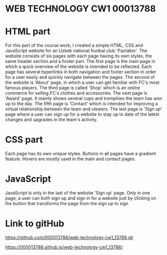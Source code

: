 # WEB TECHNOLOGY CW1 00013788
# HTML part
For this part of the course work, I created a simple HTML, CSS and JavaScript website for an Uzbek national footbal club 'Paxtakor'. The website consists of six pages with each page having its own styles, the same header section and a footer part. The first page is the main page in which a quick overview of the website is intended to be reflected. Each page has several hyperlinks in both navigation and footer section in order for a user easily and quickly navigate between the pages.
The second of the website is 'About' page, in which a user can get familiar with FC's most famous players.
The third page is called 'Shop' which is an online commerce for selling FC's clothes and accessories.
The next page is 'Award' page. It mainly shows several cups and tromphies the team has won up to the day.
The fifth page is 'Contact' which is intended for improving a virtual relationship between the team and viewers.
The last page is 'Sign up' page where a user can sign up for a website to stay up to date of the latest changes and upgrades in the team's activity.

# CSS part 
Each page has its own unique styles. Buttons in all pages have a gradient feature. Hovers are mostly used in the main and contact pages. 

# JavaScript 
JavaScript is only in the last of the website 'Sign up' page. Only in one page, a user can both sign up and sign in for a website just by clicking on the button that transforms the page from the sign up to sign 

# Link to gitHub
https://github.com/000013788/web-technology-cw1_13788.git

https://000013788.github.io/web-technology-cw1_13788/

